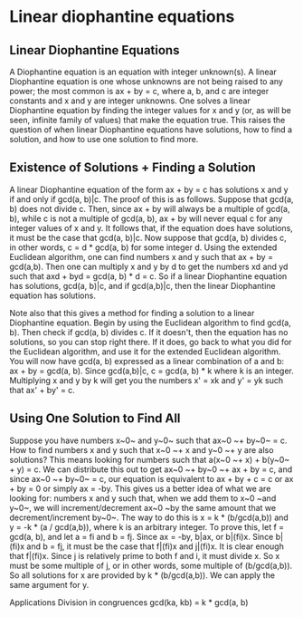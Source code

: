 # Linear diophantine equations
Linear Diophantine Equations
----------------------------
A Diophantine equation is an equation with integer unknown(s). A linear Diophantine equation is one whose unknowns are not being raised to any power; the most common is ax + by = c, where a, b, and c are integer constants and x and y are integer unknowns. One solves a linear Diophantine equation by finding the integer values for x and y (or, as will be seen, infinite family of values) that make the equation true. This raises the question of when linear Diophantine equations have solutions, how to find a solution, and how to use one solution to find more.

Existence of Solutions + Finding a Solution
-------------------------------------------
A linear Diophantine equation of the form ax + by = c has solutions x and y if and only if gcd(a, b)|c. The proof of this is as follows. Suppose that gcd(a, b) does not divide c. Then, since ax + by will always be a multiple of gcd(a, b), while c is not a multiple of gcd(a, b), ax + by will never equal c for any integer values of x and y. It follows that, if the equation does have solutions, it must be the case that gcd(a, b)|c. Now suppose that gcd(a, b) divides c, in other words, c = d * gcd(a, b) for some integer d. Using the extended Euclidean algorithm, one can find numbers x and y such that ax + by = gcd(a,b). Then one can multiply x and y by d to get the numbers xd and yd such that axd + byd = gcd(a, b) * d = c. So if a linear Diophantine equation has solutions, gcd(a, b)|c, and if gcd(a,b)|c, then the linear Diophantine equation has solutions.

Note also that this gives a method for finding a solution to a linear Diophantine equation. Begin by using the Euclidean algorithm to find gcd(a, b). Then check if gcd(a, b) divides c. If it doesn't, then the equation has no solutions, so you can stop right there. If it does, go back to what you did for the Euclidean algorithm, and use it for the extended Euclidean algorithm. You will now have gcd(a, b) expressed as a linear combination of a and b: ax + by = gcd(a, b). Since gcd(a,b)|c, c = gcd(a, b) * k where k is an integer. Multiplying x and y by k will get you the numbers x' = xk and y' = yk such that ax' + by' = c.

Using One Solution to Find All
------------------------------
Suppose you have numbers x~0~ and y~0~ such that ax~0 ~+ by~0~ = c.  How to find numbers x and y such that x~0 ~+ x and y~0 ~+ y are also solutions? This means looking for numbers such that a(x~0 ~+ x) + b(y~0~ + y) = c. We can distribute this out to get ax~0 ~+ by~0 ~+ ax + by = c, and since  ax~0 ~+ by~0~ = c, our equation is equivalent to ax + by + c = c or ax + by = 0 or simply ax = -by. This gives us a better idea of what we are looking for: numbers x and y such that, when we add them to x~0 ~and y~0~, we will increment/decrement ax~0 ~by the same amount that we decrement/increment by~0~. The way to do this is x = k * (b/gcd(a,b)) and y = -k * (a / gcd(a,b)), where k is an arbitrary integer. To prove this, let f = gcd(a, b), and let a = fi and b = fj. Since ax = -by, b|ax, or b|(fi)x. Since b|(fi)x and b = fj, it must be the case that f|(fi)x and j|(fi)x. It is clear enough that f|(fi)x. Since j is relatively prime to both f and i, it must divide x. So x must be some multiple of j, or in other words, some multiple of (b/gcd(a,b)). So all solutions for x are provided by k * (b/gcd(a,b)). We can apply the same argument for y. 

Applications
Division in congruences
gcd(ka, kb) = k * gcd(a, b)

